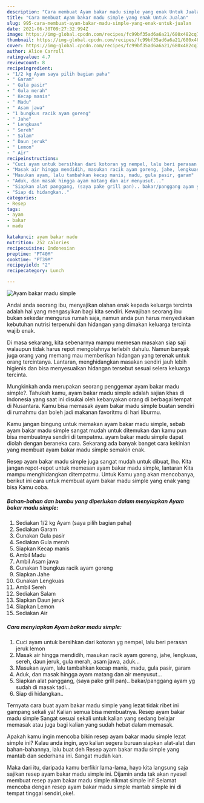 ```yaml
---
description: "Cara membuat Ayam bakar madu simple yang enak Untuk Jualan"
title: "Cara membuat Ayam bakar madu simple yang enak Untuk Jualan"
slug: 995-cara-membuat-ayam-bakar-madu-simple-yang-enak-untuk-jualan
date: 2021-06-30T09:27:32.994Z
image: https://img-global.cpcdn.com/recipes/fc99bf35ad6a6a21/680x482cq70/ayam-bakar-madu-simple-foto-resep-utama.jpg
thumbnail: https://img-global.cpcdn.com/recipes/fc99bf35ad6a6a21/680x482cq70/ayam-bakar-madu-simple-foto-resep-utama.jpg
cover: https://img-global.cpcdn.com/recipes/fc99bf35ad6a6a21/680x482cq70/ayam-bakar-madu-simple-foto-resep-utama.jpg
author: Alice Carroll
ratingvalue: 4.7
reviewcount: 8
recipeingredient:
- "1/2 kg Ayam saya pilih bagian paha"
- " Garam"
- " Gula pasir"
- " Gula merah"
- " Kecap manis"
- " Madu"
- " Asam jawa"
- "1 bungkus racik ayam goreng"
- " Jahe"
- " Lengkuas"
- " Sereh"
- " Salam"
- " Daun jeruk"
- " Lemon"
- " Air"
recipeinstructions:
- "Cuci ayam untuk bersihkan dari kotoran yg nempel, lalu beri perasan jeruk lemon"
- "Masak air hingga mendidih, masukan racik ayam goreng, jahe, lengkuas, sereh, daun jeruk, gula merah, asam jawa, aduk..."
- "Masukan ayam, lalu tambahkan kecap manis, madu, gula pasir, garam"
- "Aduk, dan masak hingga ayam matang dan air menyusut..."
- "Siapkan alat panggang, (saya pake grill pan).. bakar/panggang ayam yg sudah di masak tadi..."
- "Siap di hidangkan.."
categories:
- Resep
tags:
- ayam
- bakar
- madu

katakunci: ayam bakar madu 
nutrition: 252 calories
recipecuisine: Indonesian
preptime: "PT40M"
cooktime: "PT39M"
recipeyield: "2"
recipecategory: Lunch

---
```



![Ayam bakar madu simple](https://img-global.cpcdn.com/recipes/fc99bf35ad6a6a21/680x482cq70/ayam-bakar-madu-simple-foto-resep-utama.jpg)

Andai anda seorang ibu, menyajikan olahan enak kepada keluarga tercinta adalah hal yang mengasyikan bagi kita sendiri. Kewajiban seorang ibu bukan sekedar mengurus rumah saja, namun anda pun harus menyediakan kebutuhan nutrisi terpenuhi dan hidangan yang dimakan keluarga tercinta wajib enak.

Di masa  sekarang, kita sebenarnya mampu memesan masakan siap saji walaupun tidak harus repot mengolahnya terlebih dahulu. Namun banyak juga orang yang memang mau memberikan hidangan yang terenak untuk orang tercintanya. Lantaran, menghidangkan masakan sendiri jauh lebih higienis dan bisa menyesuaikan hidangan tersebut sesuai selera keluarga tercinta. 



Mungkinkah anda merupakan seorang penggemar ayam bakar madu simple?. Tahukah kamu, ayam bakar madu simple adalah sajian khas di Indonesia yang saat ini disukai oleh kebanyakan orang di berbagai tempat di Nusantara. Kamu bisa memasak ayam bakar madu simple buatan sendiri di rumahmu dan boleh jadi makanan favoritmu di hari liburmu.

Kamu jangan bingung untuk memakan ayam bakar madu simple, sebab ayam bakar madu simple sangat mudah untuk ditemukan dan kamu pun bisa membuatnya sendiri di tempatmu. ayam bakar madu simple dapat diolah dengan beraneka cara. Sekarang ada banyak banget cara kekinian yang membuat ayam bakar madu simple semakin enak.

Resep ayam bakar madu simple juga sangat mudah untuk dibuat, lho. Kita jangan repot-repot untuk memesan ayam bakar madu simple, lantaran Kita mampu menghidangkan ditempatmu. Untuk Kamu yang akan mencobanya, berikut ini cara untuk membuat ayam bakar madu simple yang enak yang bisa Kamu coba.

<!--inarticleads1-->

##### Bahan-bahan dan bumbu yang diperlukan dalam menyiapkan Ayam bakar madu simple:

1. Sediakan 1/2 kg Ayam (saya pilih bagian paha)
1. Sediakan  Garam
1. Gunakan  Gula pasir
1. Sediakan  Gula merah
1. Siapkan  Kecap manis
1. Ambil  Madu
1. Ambil  Asam jawa
1. Gunakan 1 bungkus racik ayam goreng
1. Siapkan  Jahe
1. Gunakan  Lengkuas
1. Ambil  Sereh
1. Sediakan  Salam
1. Siapkan  Daun jeruk
1. Siapkan  Lemon
1. Sediakan  Air




<!--inarticleads2-->

##### Cara menyiapkan Ayam bakar madu simple:

1. Cuci ayam untuk bersihkan dari kotoran yg nempel, lalu beri perasan jeruk lemon
1. Masak air hingga mendidih, masukan racik ayam goreng, jahe, lengkuas, sereh, daun jeruk, gula merah, asam jawa, aduk...
1. Masukan ayam, lalu tambahkan kecap manis, madu, gula pasir, garam
1. Aduk, dan masak hingga ayam matang dan air menyusut...
1. Siapkan alat panggang, (saya pake grill pan).. bakar/panggang ayam yg sudah di masak tadi...
1. Siap di hidangkan..




Ternyata cara buat ayam bakar madu simple yang lezat tidak ribet ini gampang sekali ya! Kalian semua bisa membuatnya. Resep ayam bakar madu simple Sangat sesuai sekali untuk kalian yang sedang belajar memasak atau juga bagi kalian yang sudah hebat dalam memasak.

Apakah kamu ingin mencoba bikin resep ayam bakar madu simple lezat simple ini? Kalau anda ingin, ayo kalian segera buruan siapkan alat-alat dan bahan-bahannya, lalu buat deh Resep ayam bakar madu simple yang mantab dan sederhana ini. Sangat mudah kan. 

Maka dari itu, daripada kamu berfikir lama-lama, hayo kita langsung saja sajikan resep ayam bakar madu simple ini. Dijamin anda tak akan nyesel membuat resep ayam bakar madu simple nikmat simple ini! Selamat mencoba dengan resep ayam bakar madu simple mantab simple ini di tempat tinggal sendiri,oke!.


